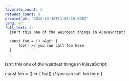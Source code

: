 ```yaml
---
favorite_count: 2
retweet_count: 1
created_at: "2018-10-30T11:06:19.000Z"
lang: en
full_text: |-
  Isn't this one of the weirdest things in #JavaScript: 

  const foo = () =&gt; {
      foo() // you can call foo here
  }
---
```


Isn't this one of the weirdest things in #JavaScript:

const foo = () =&gt; { foo() // you can call foo here }
